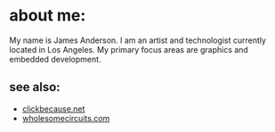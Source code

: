 # about me:

My name is James Anderson. I am an artist and technologist currently located in Los Angeles. My primary focus areas are graphics and embedded development.

## see also:

* [clickbecause.net](http://clickbecause.net/)
* [wholesomecircuits.com](http://wholesomecircuits.com/)